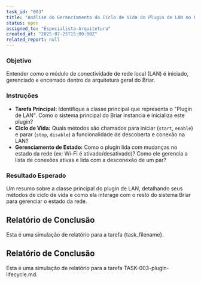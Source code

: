 ```yaml
---
task_id: "003"
title: "Análise do Gerenciamento do Ciclo de Vida do Plugin de LAN no Projeto Briar"
status: open
assigned_to: "Especialista-Arquitetura"
created_at: "2025-07-25T15:00:00Z"
related_report: null
---
```


### Objetivo
Entender como o módulo de conectividade de rede local (LAN) é iniciado, gerenciado e encerrado dentro da arquitetura geral do Briar.

### Instruções
- **Tarefa Principal:** Identifique a classe principal que representa o "Plugin de LAN". Como o sistema principal do Briar instancia e inicializa este plugin?
- **Ciclo de Vida:** Quais métodos são chamados para iniciar (`start`, `enable`) e parar (`stop`, `disable`) a funcionalidade de descoberta e conexão na LAN?
- **Gerenciamento de Estado:** Como o plugin lida com mudanças no estado da rede (ex: Wi-Fi é ativado/desativado)? Como ele gerencia a lista de conexões ativas e lida com a desconexão de um par?

### Resultado Esperado
Um resumo sobre a classe principal do plugin de LAN, detalhando seus métodos de ciclo de vida e como ela interage com o resto do sistema Briar para gerenciar o estado da rede.



## Relatório de Conclusão

Esta é uma simulação de relatório para a tarefa {task_filename}.

## Relatório de Conclusão

Esta é uma simulação de relatório para a tarefa TASK-003-plugin-lifecycle.md.